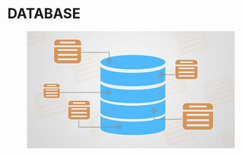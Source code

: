 # DATABASE

<figure><img src="../../.gitbook/assets/image (2) (1) (1) (1).png" alt=""><figcaption></figcaption></figure>
